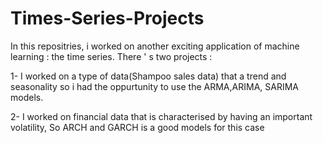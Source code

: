 # Times-Series-Projects


In this repositries,  i worked on  another exciting application of machine learning : the time series. 
There ' s two projects :

1- I worked on a type of data(Shampoo sales data)  that a trend and seasonality so i had the oppurtunity to use the ARMA,ARIMA, SARIMA models.

2- I worked on  financial data that is characterised by having an important volatility, So ARCH and GARCH is a good models for this case
